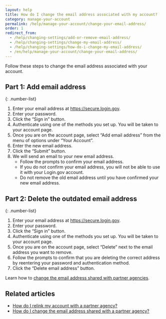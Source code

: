 ```yaml
---
layout: help
title: How do I change the email address associated with my account?
category: manage-your-account
permalink: /help/manage-your-account/change-your-email-address/
order: 1
redirect_from:
  - /help/changing-settings/add-or-remove-email-address/
  - /help/changing-settings/change-my-email-address/
  - /help/changing-settings/how-do-i-change-my-email-address/
  - /en/help/manage-your-account/change-your-email-address/
---
```


Follow these steps to change the email address associated with your account.

## Part 1: Add email address

{: .number-list}
1. Enter your email address at <https://secure.login.gov>.
1. Enter your password.
1. Click the “Sign in” button.
1. Authenticate using one of the methods you set up. You will be taken to your account page.
1. Once you are on the account page, select “Add email address” from the menu of options under “Your Account”.
1. Enter the new email address.
1. Click the “Submit” button.
1. We will send an email to your new email address.
   * Follow the prompts to confirm your email address.
   * If you do not confirm your email address, you will not be able to use it with your Login.gov account.
   * Do not remove the old email address until you have confirmed your new email address.

## Part 2: Delete the outdated email address

{: .number-list}
1. Enter your email address at <https://secure.login.gov>.
1. Enter your password.
1. Click the “Sign in” button.
1. Authenticate using one of the methods you set up. You will be taken to your account page.
1. Once you are on the account page, select “Delete” next to the email address you want to remove.
1. Follow the prompts to confirm that you are deleting the correct address by reentering your password and authentication method.
1. Click the “Delete email address” button.

Learn how to [change the email address shared with partner agencies](#).

## Related articles

* [How do I relink my account with a partner agency?](/help/manage-your-account/relink-your-accounts/)
* [How do I change the email address shared with a partner agency?](/help/manage-your-account/change-partner-email-address/)

